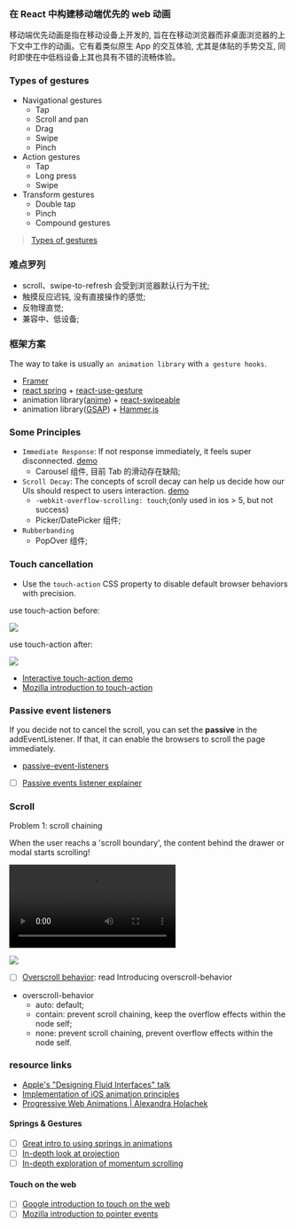 ### 在 React 中构建移动端优先的 web 动画

移动端优先动画是指在移动设备上开发的, 旨在在移动浏览器而非桌面浏览器的上下文中工作的动画。它有着类似原生 App 的交互体验, 尤其是体贴的手势交互, 同时即使在中低档设备上其也具有不错的流畅体验。

### Types of gestures

* Navigational gestures
  * Tap
  * Scroll and pan
  * Drag
  * Swipe
  * Pinch
* Action gestures
  * Tap
  * Long press
  * Swipe
* Transform gestures
  * Double tap
  * Pinch
  * Compound gestures

> [Types of gestures](https://material.io/design/interaction/gestures.html#types-of-gestures)

### 难点罗列

* scroll、swipe-to-refresh 会受到浏览器默认行为干扰;
* 触摸反应迟钝, 没有直接操作的感觉;
* 反物理直觉;
* 兼容中、低设备;

### 框架方案

The way to take is usually `an animation library` with `a gesture hooks`.

* [Framer](https://github.com/koenbok/Framer)
* [react spring](https://github.com/react-spring/react-spring) + [react-use-gesture](https://github.com/react-spring/react-use-gesture)
* animation library([anime](https://github.com/juliangarnier/anime)) + [react-swipeable](https://github.com/dogfessional/react-swipeable)
* animation library([GSAP](https://github.com/greensock/GSAP)) + [Hammer.js](https://github.com/hammerjs/hammer.js/)

### Some Principles

* `Immediate Response`: If not response immediately, it feels super disconnected. [demo](https://mobile-first-animation.netlify.com/21)
  * Carousel 组件, 目前 Tab 的滑动存在缺陷;
* `Scroll Decay`: The concepts of scroll decay can help us decide how our UIs should respect to users interaction. [demo](https://mobile-first-animation.netlify.com/23)
  * `-webkit-overflow-scrolling: touch`;(only used in ios > 5, but not success)
  * Picker/DatePicker 组件;
* `Rubberbanding`
  * PopOver 组件;

### Touch cancellation

* Use the `touch-action` CSS property to disable default browser behaviors with precision.

use touch-action before:

![](http://with.muyunyun.cn/2f284758868304dabad94d2a25500562.gif)

use touch-action after:

![](http://with.muyunyun.cn/a458a78d287e08627f4dd6b1502fc33e.gif)

* [Interactive touch-action demo](https://www.chenhuijing.com/touch-action/)
* [Mozilla introduction to touch-action](https://developer.mozilla.org/en-US/docs/Web/CSS/touch-action)

### Passive event listeners

If you decide not to cancel the scroll, you can set the **passive** in the addEventListener. If that, it can enable the browsers to scroll the page immediately.

* [passive-event-listeners](https://developers.google.com/web/updates/2016/06/passive-event-listeners)
- [ ] [Passive events listener explainer](https://github.com/WICG/EventListenerOptions/blob/gh-pages/explainer.md)

### Scroll

Problem 1: scroll chaining

When the user reachs a 'scroll boundary', the content behind the drawer or modal starts scrolling!

![](https://developers.google.com/web/updates/images/2017/11/overscroll-behavior/drawer-scroll.mp4?hl=zh_cn)

![](http://with.muyunyun.cn/5ad52dbc5716fb92b823898557cc94fa.gif)

- [ ] [Overscroll behavior](https://developers.google.com/web/updates/2017/11/overscroll-behavior): read Introducing overscroll-behavior

* overscroll-behavior
  * auto: default;
  * contain: prevent scroll chaining, keep the overflow effects within the node self;
  * none: prevent scroll chaining, prevent overflow effects within the node self.

### resource links

* [Apple's "Designing Fluid Interfaces" talk](https://developer.apple.com/videos/play/wwdc2018/803/)
* [Implementation of iOS animation principles](https://medium.com/@nathangitter/building-fluid-interfaces-ios-swift-9732bb934bf5)
* [Progressive Web Animations | Alexandra Holachek](https://www.youtube.com/watch?v=laPsceJ4tTY&list=PLPxbbTqCLbGHPxZpw4xj_Wwg8-fdNxJRh&index=21)

#### Springs & Gestures

- [ ] [Great intro to using springs in animations](https://medium.com/ios-os-x-development/demystifying-uikit-spring-animations-2bb868446773)
- [ ] [In-depth look at projection](https://medium.com/ios-os-x-development/gestures-in-fluid-interfaces-on-intent-and-projection-36d158db7395)
- [ ] [In-depth exploration of momentum scrolling](https://ariya.io/2013/08/javascript-kinetic-scrolling-part-1)

#### Touch on the web

- [ ] [Google introduction to touch on the web](https://developers.google.com/web/fundamentals/design-and-ux/input/touch)
- [ ] [Mozilla introduction to pointer events](https://developer.mozilla.org/en-US/docs/Web/API/Pointer_events)
